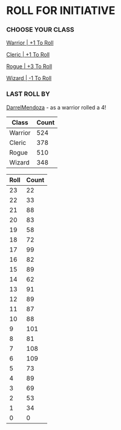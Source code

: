 # ROLL FOR INITIATIVE
### CHOOSE YOUR CLASS

[Warrior | +1 To Roll](https://github.com/benjaminsampica/benjaminsampica/issues/new?title=roll%7Cwarrior&body=Just+click+%27Submit+new+issue%27.)

[Cleric | +1 To Roll](https://github.com/benjaminsampica/benjaminsampica/issues/new?title=roll%7Ccleric&body=Just+click+%27Submit+new+issue%27.)

[Rogue | +3 To Roll](https://github.com/benjaminsampica/benjaminsampica/issues/new?title=roll%7Crogue&body=Just+click+%27Submit+new+issue%27.)

[Wizard | -1 To Roll](https://github.com/benjaminsampica/benjaminsampica/issues/new?title=roll%7Cwizard&body=Just+click+%27Submit+new+issue%27.)
### LAST ROLL BY
[DarrelMendoza](https://www.github.com/DarrelMendoza) - as a warrior rolled a 4!

|Class|Count|
|-|-|
|Warrior|524|
|Cleric|378|
|Rogue|510|
|Wizard|348|

|Roll|Count|
|-|-|
|23|22
|22|33
|21|88
|20|83
|19|58
|18|72
|17|99
|16|82
|15|89
|14|62
|13|91
|12|89
|11|87
|10|88
|9|101
|8|81
|7|108
|6|109
|5|73
|4|89
|3|69
|2|53
|1|34
|0|0
